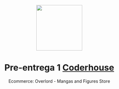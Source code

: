 <div align="center"> 
  <img widht="150px" height="150px" src="https://cdn.worldvectorlogo.com/logos/react-2.svg" />
  <h1>Pre-entrega 1 <a target="_blank" href="https://www.coderhouse.com">Coderhouse</a></h1>
  <p>Ecommerce: Overlord - Mangas and Figures Store</p>
</div>
